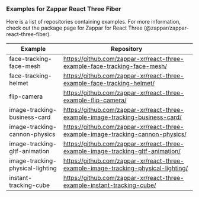 ### Examples for Zappar React Three Fiber

Here is a list of repositories containing examples. For more information, check out the package page for Zappar for React Three  (@zappar/zappar-react-three-fiber).


| Example      | Repository |
| ----------- | ----------- |
| face-tracking-face-mesh | https://github.com/zappar-xr/react-three-example-face-tracking-face-mesh/ |
| face-tracking-helmet | https://github.com/zappar-xr/react-three-example-face-tracking-helmet/ |
| flip-camera | https://github.com/zappar-xr/react-three-example-flip-camera/ |
| image-tracking-business-card | https://github.com/zappar-xr/react-three-example-image-tracking-business-card/ |
| image-tracking-cannon-physics | https://github.com/zappar-xr/react-three-example-image-tracking-cannon-physics/ |
| image-tracking-gltf-animation | https://github.com/zappar-xr/react-three-example-image-tracking-gltf-animation/ |
| image-tracking-physical-lighting | https://github.com/zappar-xr/react-three-example-image-tracking-physical-lighting/ |
| instant-tracking-cube | https://github.com/zappar-xr/react-three-example-instant-tracking-cube/ |
